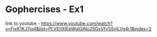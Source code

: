 # Gophercises - Ex1

link to youtube - https://www.youtube.com/watch?v=FjxK1KJ7iq4&list=PLVEltXlEeWglGINo25GxVfvSSylLVg4r1&index=2